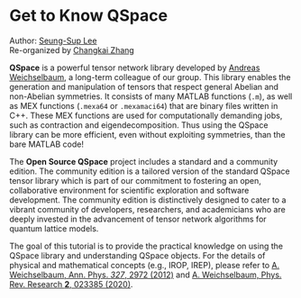 # Get to Know QSpace

Author: [Seung-Sup Lee](https://www.theorie.physik.uni-muenchen.de/lsvondelft/members/sci_mem/seung_sup-lee/index.html)<br>
Re-organized by [Changkai Zhang](https://www.theorie.physik.uni-muenchen.de/17ls_th_solidstate_en/members/sci_mem/anand1/index.html)

**QSpace** is a powerful tensor network library developed by [Andreas Weichselbaum](https://homepages.physik.uni-muenchen.de/~Andreas.Weichselbaum/), a long-term colleague of our group. This library enables the generation and manipulation of tensors that respect general Abelian and non-Abelian symmetries. It consists of many MATLAB functions (<span style="font-family: monospace; font-size:.85em">.m</span>), as well as MEX functions (<span style="font-family: monospace; font-size:.85em">.mexa64</span> or <span style="font-family: monospace; font-size:.85em">.mexamaci64</span>) that are binary files written in C++. These MEX functions are used for computationally demanding jobs, such as contraction and eigendecomposition. Thus using the QSpace library can be more efficient, even without exploiting symmetries, than the bare MATLAB code!

The **Open Source QSpace** project includes a standard and a community edition. The community edition is a tailored version of the standard QSpace tensor library which is part of our commitment to fostering an open, collaborative environment for scientific exploration and software development. The community edition is distinctively designed to cater to a vibrant community of developers, researchers, and academicians who are deeply invested in the advancement of tensor network algorithms for quantum lattice models.

The goal of this tutorial is to provide the practical knowledge on using the QSpace library and understanding QSpace objects. For the details of physical and mathematical concepts (e.g., IROP, IREP), please refer to [A. Weichselbaum, Ann. Phys. *327*, 2972 (2012)](https://www.sciencedirect.com/science/article/pii/S0003491612001121?via%3Dihub) and [A. Weichselbaum, Phys. Rev. Research **2**, 023385 (2020)](https://journals.aps.org/prresearch/abstract/10.1103/PhysRevResearch.2.023385).